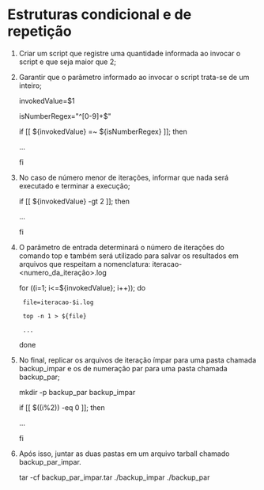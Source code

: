 # Estruturas condicional e de repetição

1. Criar um script que registre uma quantidade informada ao invocar o script e que seja maior que 2;

2. Garantir que o parâmetro informado ao invocar o script trata-se de um inteiro;

	invokedValue=$1

	isNumberRegex="^[0-9]+$"

	if [[ ${invokedValue} =~ ${isNumberRegex} ]]; then

	...

	fi

3. No caso de número menor de iterações, informar que nada será executado e terminar a execução;

	if [[ ${invokedValue} -gt 2 ]]; then

	...

	fi

4. O parâmetro de entrada determinará o número de iterações do comando top e também será utilizado para salvar os resultados em arquivos que respeitam a nomenclatura: iteracao-<numero_da_iteração>.log

	for ((i=1; i<=${invokedValue}; i++)); do

		file=iteracao-$i.log

		top -n 1 > ${file}

		...

	done

5. No final, replicar os arquivos de iteração ímpar para uma pasta chamada backup_impar e os de numeração par para uma pasta chamada backup_par;

	mkdir -p backup_par backup_impar

	if [[ $((i%2)) -eq 0 ]]; then

	...

	fi

6. Após isso, juntar as duas pastas em um arquivo tarball chamado backup_par_impar.

	tar -cf backup_par_impar.tar ./backup_impar ./backup_par